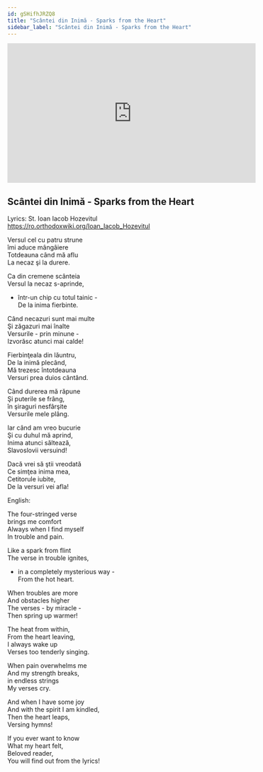 ```yaml
---
id: gSHifhJRZQ8
title: "Scântei din Inimă - Sparks from the Heart"
sidebar_label: "Scântei din Inimă - Sparks from the Heart"
---
```


<div class="video-float-container">
  <iframe
    width="560"
    height="315"
    src="https://www.youtube.com/embed/gSHifhJRZQ8"
    title="YouTube video player"
    frameborder="0"
    allow="accelerometer; autoplay; clipboard-write; encrypted-media; gyroscope; picture-in-picture; web-share"
    referrerpolicy="strict-origin-when-cross-origin"
    allowfullscreen
  ></iframe>
</div>

## Scântei din Inimă - Sparks from the Heart

Lyrics: St. Ioan Iacob Hozevitul  
https://ro.orthodoxwiki.org/Ioan_Iacob_Hozevitul

Versul cel cu patru strune   
îmi aduce mângâiere   
Totdeauna când mă aflu   
La necaz şi la durere. 

Ca din cremene scânteia   
Versul la necaz s-aprinde,   
- într-un chip cu totul tainic -   
De la inima fierbinte. 

Când necazuri sunt mai multe   
Şi zăgazuri mai înalte   
Versurile - prin minune -   
Izvorăsc atunci mai calde! 

Fierbinţeala din lăuntru,   
De la inimă plecând,   
Mă trezesc întotdeauna   
Versuri prea duios cântând. 

Când durerea mă răpune   
Şi puterile se frâng,   
în şiraguri nesfârşite   
Versurile mele plâng. 

Iar când am vreo bucurie   
Şi cu duhul mă aprind,   
Inima atunci săltează,   
Slavoslovii versuind! 

Dacă vrei să ştii vreodată   
Ce simţea inima mea,   
Cetitorule iubite,   
De la versuri vei afla!

English:

The four-stringed verse  
brings me comfort  
Always when I find myself  
In trouble and pain.

Like a spark from flint  
The verse in trouble ignites,  
- in a completely mysterious way -  
From the hot heart.

When troubles are more  
And obstacles higher  
The verses - by miracle -  
Then spring up warmer!

The heat from within,  
From the heart leaving,  
I always wake up  
Verses too tenderly singing.

When pain overwhelms me  
And my strength breaks,  
in endless strings  
My verses cry.

And when I have some joy  
And with the spirit I am kindled,  
Then the heart leaps,  
Versing hymns!

If you ever want to know  
What my heart felt,  
Beloved reader,  
You will find out from the lyrics!

